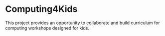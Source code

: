 # Computing4Kids
This project provides an opportunity to collaborate and build curriculum for computing workshops designed for kids.
